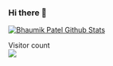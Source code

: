 ### Hi there 👋

[![Bhaumik Patel Github Stats](https://github-readme-stats.vercel.app/api?username=bhaumik55231&show_icons=true)](https://github.com/bhaumik55231/)

<p align="left"> 
  Visitor count<br>
  <img src="https://profile-counter.glitch.me/bhaumik55231/count.svg" />
</p>

<!--

**bhaumik55231/bhaumik55231** is a ✨ _special_ ✨ repository because its `README.md` (this file) appears on your GitHub profile.

Here are some ideas to get you started:

- 🔭 I’m currently working on ...
- 🌱 I’m currently learning ...
- 👯 I’m looking to collaborate on ...
- 🤔 I’m looking for help with ...
- 💬 Ask me about ...
- 📫 How to reach me: ...
- 😄 Pronouns: ...
- ⚡ Fun fact: ...
-->
